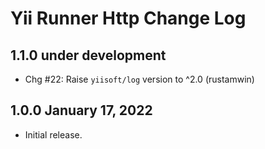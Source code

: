 # Yii Runner Http Change Log

## 1.1.0 under development

- Chg #22: Raise `yiisoft/log` version to ^2.0 (rustamwin)

## 1.0.0 January 17, 2022

- Initial release.
